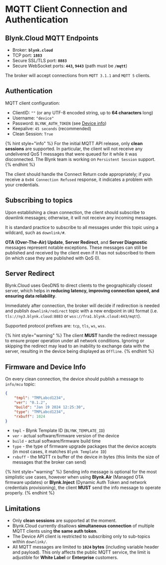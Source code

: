 # MQTT Client Connection and Authentication

## Blynk.Cloud MQTT Endpoints

- Broker:                 **`blynk.cloud`**
- TCP port:               **`1883`**
- Secure SSL/TLS port:    **`8883`**
- Secure WebSocket ports: **`443`, `9443`** (path must be **`/mqtt`**)

The broker will accept connections from `MQTT 3.1.1` and `MQTT 5` clients.

## Authentication

MQTT client configuration:

- ClientID: `""` (or any UTF-8 encoded string, up to **64 characters** long)
- Username: `"device"`
- Password: `BLYNK_AUTH_TOKEN` (see [Device info](../../getting-started/activating-devices/manual-device-activation.md#step-3-getting-auth-token))
- Keepalive: `45 seconds` (recommended)
- Clean Session: `True`

{% hint style="info" %}
For the initial MQTT API release, only **clean sessions** are supported.
In particular, the client will not receive any undelivered QoS 1 messages that were queued for it while it was disconnected.
The Blynk team is working on `Persistent Session` support.
{% endhint %}

The client should handle the Connect Return code appropriately; if you receive
a `0x04 Connection Refused` response, it indicates a problem with your credentials.

## Subscribing to topics

Upon establishing a clean connection, the client should subscribe to downlink messages;
otherwise, it will not receive any incoming messages.

It is standard practice to subscribe to all messages under this topic using a wildcard,
such as `downlink/#`.

**OTA (Over-The-Air) Update**, **Server Redirect**, and **Server Diagnostic** messages represent notable exceptions.
These messages can still be published and received by the client even if it has not subscribed
to them (in which case they are published with QoS 0).

## Server Redirect

Blynk.Cloud uses GeoDNS to direct clients to the geographically closest server,
which helps in **reducing latency, improving connection speed, and ensuring data reliability**.

Immediately after connection, the broker will decide if redirection is needed
and publish `downlink/redirect` topic with a new endpoint in `URI` format
(i.e. `tls://ny3.blynk.cloud:8883` or `wss://fra1.blynk.cloud:443/mqtt`).

Supported protocol prefixes are: `tcp`, `tls`, `ws`, `wss`.

{% hint style="warning" %}
The client **MUST** handle the redirect message to ensure proper operation under all network conditions.
Ignoring or skipping the redirect may lead to an inability to exchange data with the server, resulting in the device being displayed as `Offline`.
{% endhint %}

## Firmware and Device Info

On every clean connection, the device should publish a message to `info/mcu` topic:

```json
{
    "tmpl": "TMPLabcd1234",
    "ver": "0.1.2",
    "build": "Jan 19 2024 12:25:30",
    "type": "TMPLabcd1234",
    "rxbuff": 1024
}
```

- `tmpl`   - Blynk Template ID (`BLYNK_TEMPLATE_ID`)
- `ver`    - actual software/firmware version of the device
- `build`  - actual software/firmware build time
- `type`   - the type of firmware upgrade packages that the device accepts (in most cases, it matches `Blynk Template ID`)
- `rxbuff` - the MQTT rx buffer of the device in bytes (this limits the size of messages that the broker can send)

{% hint style="warning" %}
Sending info message is optional for the most simplistic use cases, however
when using **Blynk.Air** (Managed OTA firmware updates) or **Blynk.Inject** (Dynamic Auth Token and network credentials provisioning),
the client **MUST** send the info message to operate properly.
{% endhint %}

## Limitations

- Only **clean sessions** are supported at the moment.
- Blynk.Cloud currently disallows **simultaneous connection** of multiple MQTT clients using **the same auth token**.
- The Device API client is restricted to subscribing only to sub-topics within `downlink/`.
- All MQTT messages are limited to **`1024` bytes** (including variable header and payload). This only affects the public MQTT service, the limit is adjustible for **White Label** or **Enterprise** customers.

